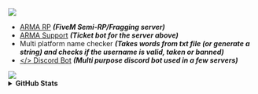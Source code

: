 <img src="https://github-widgetbox.vercel.app/api/profile?username=thirstily&data=followers,repositories,stars,commits&theme=mountain"/>

- [ARMA RP](https://discord.gg/armarp) ***(FiveM Semi-RP/Fragging server)***
- [ARMA Support](https://discord.gg/mg5UcRkXHP) ***(Ticket bot for the server above)***
- Multi platform name checker ***(Takes words from txt file (or generate a string) and checks if the username is valid, taken or banned)***
- [</> Discord Bot](https://discord.gg/qEAWaSsHcR) ***(Multi purpose discord bot used in a few servers)***

<img src="https://github-widgetbox.vercel.app/api/skills?languages=js,html,css,json,mysql,lua&includeNames=true&theme=mountain"/>

<details>
  <summary><b>GitHub Stats</b></summary>
  <br/>
  <img src="https://github-readme-stats.vercel.app/api?username=thirstily&count_private=true&title_color=fdfdfd&icon_color=f78166&text_color=fdfdfd&bg_color=0d1117&show_icons=true&hide_title=true&include_all_commits=true"/>
  <!-- <br/>
  <img src="https://github-readme-stats.vercel.app/api/top-langs/?username=thirstily&title_color=fdfdfd&icon_color=f78166&text_color=fdfdfd&bg_color=0d1117&langs_count=8&layout=compact"/> -->
  <br/>
  <img src="https://github-readme-streak-stats.herokuapp.com?user=thirstily&border_radius=6&theme=dark&background=0D1117"/>
</details>
